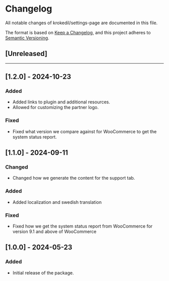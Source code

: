# Changelog

All notable changes of krokedil/settings-page are documented in this file.

The format is based on [Keep a Changelog](https://keepachangelog.com/en/1.0.0/),
and this project adheres to [Semantic Versioning](https://semver.org/spec/v2.0.0.html).

## [Unreleased]

------------------
## [1.2.0] - 2024-10-23
### Added

* Added links to plugin and additional resources.
* Allowed for customizing the partner logo. 

### Fixed

* Fixed what version we compare against for WooCommerce to get the system status report.

## [1.1.0] - 2024-09-11
### Changed

* Changed how we generate the content for the support tab.

### Added

* Added localization and swedish translation

### Fixed

* Fixed how we get the system status report from WooCommerce for version 9.1 and above of WooCommerce

## [1.0.0] - 2024-05-23

### Added

* Initial release of the package.
